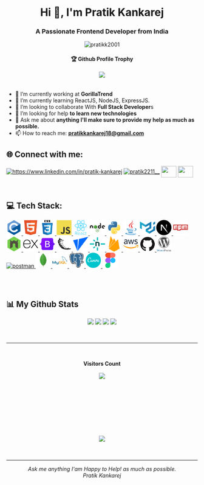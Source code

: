 
<h1 align="center">Hi 👋, I'm Pratik Kankarej</h1>

<h3 align="center">A Passionate Frontend Developer from India</h3>

<p align="center"> <img src="https://komarev.com/ghpvc/?username=pratikk2001&label=Profile%20views&color=0e75b6&style=flat" alt="pratikk2001" /> </p>

<div align="center">
  <h4>🏆 Github Profile Trophy</h4>
  <a href="https://github.com/ryo-ma/github-profile-trophy">
    <img src="https://github-profile-trophy.vercel.app/?username=pratikk2001&column=8"/>
  </a>
</div>
</br>


- 🔭 I’m currently working at **GorillaTrend**<br>
- 🌱 I’m currently learning ReactJS, NodeJS, ExpressJS.<br>
- 👯 I’m looking to collaborate With **Full Stack Developer**s<br>
- 🤝 I’m looking for help **to learn new technologies**
- 💬 Ask me about **anything I'll make sure to provide my help as much as possible.**
-  📫 How to reach me: **pratikkankarej18@gmail.com**<br>


## 🌐 Connect with me:
<p align="left">
<a href="https://www.linkedin.com/in/pratik-kankarej-942a93200/" target="blank"><img align="center" src="https://raw.githubusercontent.com/rahuldkjain/github-profile-readme-generator/master/src/images/icons/Social/linked-in-alt.svg" alt="https://www.linkedin.com/in/pratik-kankarej" height="30" width="40" /></a>
<a href="https://instagram.com/pratik2211__" target="blank"><img align="center" src="https://raw.githubusercontent.com/rahuldkjain/github-profile-readme-generator/master/src/images/icons/Social/instagram.svg" alt="pratik2211__" height="30" width="40" /></a>
<a href="https://www.facebook.com/profile.php?id=100016783598685" target="blank"><img align="center" src="https://raw.githubusercontent.com/rahuldkjain/github-profile-readme-generator/master/src/images/icons/Social/facebook.svg" alt="" height="30" width="40" /></a>
<a href="https://x.com/pratik_kankarej" target="blank"><img align="center" src="https://raw.githubusercontent.com/rahuldkjain/github-profile-readme-generator/master/src/images/icons/Social/twitter.svg" alt="" height="30" width="40" /></a>
</p>
</br>
<h2>💻 Tech Stack:</h2>
<p>
    <a href="https://www.cprogramming.com/" target="_blank" rel="noreferrer"> <img src="https://raw.githubusercontent.com/devicons/devicon/master/icons/c/c-original.svg" alt="c" width="40" height="40"/>
<a href="https://html.spec.whatwg.org/multipage/" target="_blank" rel="noreferrer">
    <img src="https://raw.githubusercontent.com/devicons/devicon/master/icons/html5/html5-original.svg" alt="HTML5" width="40" height="40"/>
</a>
 <a href="https://www.w3schools.com/css/" target="_blank" rel="noreferrer"> <img src="https://raw.githubusercontent.com/devicons/devicon/master/icons/css3/css3-original-wordmark.svg" alt="css3" width="40" height="40"/> </a> 
<a href="https://www.javascript.com/" target="_blank" rel="noreferrer">
    <img src="https://raw.githubusercontent.com/devicons/devicon/master/icons/javascript/javascript-original.svg" alt="JavaScript" width="40" height="40"/>
</a>
<a href="https://reactjs.org/" target="_blank" rel="noreferrer">
    <img src="https://raw.githubusercontent.com/devicons/devicon/master/icons/react/react-original-wordmark.svg" alt="react" width="40" height="40">
</a>
<a href="https://www.nodejs.com/" target="_blank" rel="noreferrer">
    <img src="https://raw.githubusercontent.com/devicons/devicon/master/icons/nodejs/nodejs-original-wordmark.svg" alt="nodejs" width="40" height="40">
</a>
<a href="https://www.python.org/" target="_blank" rel="noreferrer">
    <img src="https://raw.githubusercontent.com/devicons/devicon/master/icons/python/python-original.svg" alt="Python" width="40" height="40"/>
</a>
<a href="https://www.java.com/" target="_blank" rel="noreferrer">
    <img src="https://raw.githubusercontent.com/devicons/devicon/master/icons/java/java-original.svg" alt="Java" width="40" height="40"/>
</a>
<a href="https://mui.com/" target="_blank" rel="noreferrer">
    <img src="https://raw.githubusercontent.com/devicons/devicon/master/icons/materialui/materialui-original.svg" alt="MUI" width="40" height="40"/>
</a>
<a href="https://nextjs.org/" target="_blank" rel="noreferrer">
    <img src="https://raw.githubusercontent.com/devicons/devicon/master/icons/nextjs/nextjs-original.svg" alt="Next JS" width="40" height="40"/>
</a>
<a href="https://www.npmjs.com/" target="_blank" rel="noreferrer">
    <img src="https://raw.githubusercontent.com/devicons/devicon/master/icons/npm/npm-original-wordmark.svg" alt="NPM" width="40" height="40"/>
</a>
<a href="https://nodemon.io/" target="_blank" rel="noreferrer">
    <img src="https://raw.githubusercontent.com/devicons/devicon/master/icons/nodemon/nodemon-original.svg" alt="Nodemon" width="40" height="40"/>
</a>
<a href="https://expressjs.com/" target="_blank" rel="noreferrer">
    <img src="https://raw.githubusercontent.com/devicons/devicon/master/icons/express/express-original.svg" alt="Express.js" width="40" height="40"/>
</a>
<a href="https://getbootstrap.com/" target="_blank" rel="noreferrer">
    <img src="https://raw.githubusercontent.com/devicons/devicon/master/icons/bootstrap/bootstrap-original.svg" alt="Bootstrap" width="40" height="40"/>
</a>
<a href="https://flask.palletsprojects.com/" target="_blank" rel="noreferrer">
    <img src="https://raw.githubusercontent.com/devicons/devicon/master/icons/flask/flask-original.svg" alt="Flask" width="40" height="40"/>
</a>
<a href="https://vitejs.dev/" target="_blank" rel="noreferrer">
    <img src="https://raw.githubusercontent.com/devicons/devicon/master/icons/vite/vite-original.svg" alt="Vite" width="40" height="40"/>
</a>
<a href="https://www.netlify.com/" target="_blank" rel="noreferrer">
    <img src="https://raw.githubusercontent.com/devicons/devicon/master/icons/netlify/netlify-original.svg" alt="Netlify" width="40" height="40"/>
</a>
<a href="https://firebase.google.com/" target="_blank" rel="noreferrer">
    <img src="https://raw.githubusercontent.com/devicons/devicon/master/icons/firebase/firebase-plain.svg" alt="Firebase" width="40" height="40"/>
</a>
<a href="https://aws.amazon.com/" target="_blank" rel="noreferrer">
    <img src="https://raw.githubusercontent.com/devicons/devicon/master/icons/amazonwebservices/amazonwebservices-original-wordmark.svg" alt="aws" width="40" height="40" >
</a>
<a href="https://pages.github.com/" target="_blank" rel="noreferrer">
    <img src="https://raw.githubusercontent.com/devicons/devicon/master/icons/github/github-original.svg" alt="GitHub Pages" width="40" height="40"/>
</a>
<a href="https://wordpress.org/" target="_blank" rel="noreferrer">
    <img src="https://raw.githubusercontent.com/devicons/devicon/master/icons/wordpress/wordpress-original.svg" alt="WordPress" width="40" height="40"/>
</a>
<a href="https://postman.com" rel="nofollow"> 
    <img src="https://camo.githubusercontent.com/a13ca5b988ada41839ebe4f88455e63419a1b56fcb5eda207794cd1649a61d2c/68747470733a2f2f7777772e766563746f726c6f676f2e7a6f6e652f6c6f676f732f676574706f73746d616e2f676574706f73746d616e2d69636f6e2e737667" alt="postman" width="40" height="40" data-canonical-src="https://www.vectorlogo.zone/logos/getpostman/getpostman-icon.svg" </a>

<a href="https://www.mongodb.com/" target="_blank" rel="noreferrer">
    <img src="https://raw.githubusercontent.com/devicons/devicon/master/icons/mongodb/mongodb-original.svg" alt="MongoDB" width="40" height="40"/>
</a>
<a href="https://www.mysql.com/" target="_blank" rel="noreferrer">
    <img src="https://raw.githubusercontent.com/devicons/devicon/master/icons/mysql/mysql-original-wordmark.svg" alt="mysql" width="40" height="40">
</a>

<a href="https://www.postgresql.org/" target="_blank" rel="noreferrer">
    <img src="https://raw.githubusercontent.com/devicons/devicon/master/icons/postgresql/postgresql-original.svg" alt="Postgres" width="40" height="40"/>
</a>
<a href="https://www.canva.com/" target="_blank" rel="noreferrer">
    <img src="https://raw.githubusercontent.com/devicons/devicon/master/icons/canva/canva-original.svg" alt="Canva" width="40" height="40"/>
</a>
<a href="https://www.figma.com/" target="_blank" rel="noreferrer">
    <img src="https://raw.githubusercontent.com/devicons/devicon/master/icons/figma/figma-original.svg" alt="Figma" width="40" height="40"/>
</a>
</p>
</br></br>
 
## 📊 My Github Stats
<p align="center">
  <img width="48%" src="https://github-readme-stats.vercel.app/api?username=pratikk2001&show_icons=true&theme=dark&combine" />
  <img width="48%" src="https://github-readme-streak-stats.herokuapp.com/?user=pratikk2001&theme=dark&combine" />
  <img src="https://github-readme-stats.vercel.app/api/top-langs/?username=pratikk2001&theme=dark&combine"  />
  <img src="https://github-contributor-stats.vercel.app/api?username=pratikk2001&limit=5&theme=dark&combine_all_yearly_contributions=true" />
</p>
</br>

<hr>
<div align="center">
<br><p align="centre"><b>Visitors Count</b></p>  
<p align="center"><img align="center" src="https://profile-counter.glitch.me/{pratikk2001}/count.svg" /></p> 
<br></div>

<p align="center">
<img align="" height='120px'  src="https://raw.githubusercontent.com/rodrigograca31/rodrigograca31/master/matrix.svg" /><img align="" height='120px'  />
</p>
<br>

<hr>
<p align="center">
  <i>Ask me anything I'am Happy to Help! as much as possible. <br>Pratik Kankarej</i>
</p>
